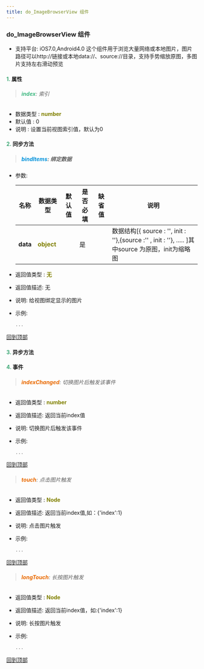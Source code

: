 ```yaml
---
title: do_ImageBrowserView 组件
---
```


### do_ImageBrowserView 组件

* 支持平台: iOS7.0,Android4.0
这个组件用于浏览大量网络或本地图片，图片路径可以http://链接或本地data://、source://目录，支持手势缩放原图，多图片支持左右滑动预览

#### <font color ='#40A977'>**1.**</font> 属性

>###### <font color ='#42b983'>**index**</font>: 索引

- 数据类型 : <font color ='#808000'>**number**</font>
- 默认值 : 0
- 说明 : 设置当前视图索引值，默认为0

#### <font color ='#40A977'>**2.**</font> 同步方法

>##### <font color ='#0092db'>**bindItems**</font>: 绑定数据

- 参数:

  名称 | 数据类型 |默认值|是否必填|缺省值|说明
  ---- |-------------  |----------|--------------|--------|------
  **data** |<font color ='#808000'>**object**</font> |  | 是||数据结构[{ source : '', init : ''},{source :'' , init : ''}, ..... ]其中source 为原图，init为缩略图
- 返回值类型 : <font color ='#808000'>**无**</font>
- 返回值描述: 无
- 说明: 给视图绑定显示的图片
- 示例:

  ```javascript
  ...

  ```

[回到顶部](#top)

#### <font color ='#40A977'>**3.**</font> 异步方法


#### <font color ='#40A977'>**4.**</font> 事件

>###### <font color ='#e96900'>**indexChanged**</font>: 切换图片后触发该事件

- 返回值类型 : <font color ='#808000'>**number**</font>
- 返回值描述: 返回当前index值
- 说明: 切换图片后触发该事件
- 示例:

  ```javascript
  ...

  ```

[回到顶部](#top)

>###### <font color ='#e96900'>**touch**</font>: 点击图片触发

- 返回值类型 : <font color ='#808000'>**Node**</font>
- 返回值描述: 返回当前index值,如：{'index':1}
- 说明: 点击图片触发
- 示例:

  ```javascript
  ...

  ```

[回到顶部](#top)

>###### <font color ='#e96900'>**longTouch**</font>: 长按图片触发

- 返回值类型 : <font color ='#808000'>**Node**</font>
- 返回值描述: 返回当前index值，如:{'index':1}
- 说明: 长按图片触发
- 示例:

  ```javascript
  ...

  ```

[回到顶部](#top)


